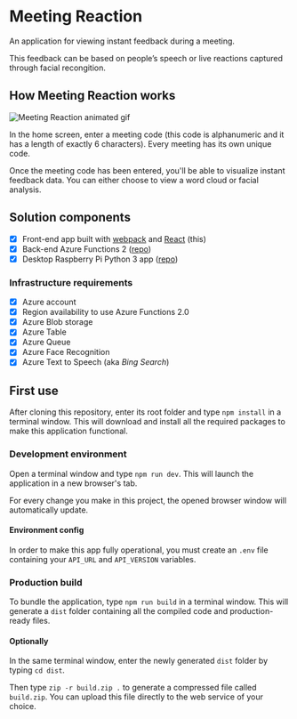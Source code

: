 # Meeting Reaction
An application for viewing instant feedback during a meeting.

This feedback can be based on people’s speech or live reactions captured through facial recongition.

## How Meeting Reaction works

<img src="https://media.giphy.com/media/MZKh6n4CKGa50YZCSW/giphy.gif" alt="Meeting Reaction animated gif" />

In the home screen, enter a meeting code (this code is alphanumeric and it has a length of exactly 6 characters). Every meeting has its own unique code.

Once the meeting code has been entered, you'll be able to visualize instant feedback data. You can either choose to view a word cloud or facial analysis.

## Solution components

- [x] Front-end app built with [webpack](https://webpack.js.org/) and [React](https://reactjs.org/) (this)
- [x] Back-end Azure Functions 2 ([repo](https://github.com/BeyondLabsEY/meeting-reaction-functions))
- [x] Desktop Raspberry Pi Python 3 app ([repo](https://github.com/BeyondLabsEY/meeting-reaction-rasp))

### Infrastructure requirements

- [x] Azure account
- [x] Region availability to use Azure Functions 2.0
- [x] Azure Blob storage
- [x] Azure Table
- [x] Azure Queue
- [x] Azure Face Recognition
- [x] Azure Text to Speech (aka _Bing Search_)

## First use
After cloning this repository, enter its root folder and type ```npm install``` in a terminal window. This will download and install all the required packages to make this application functional.

### Development environment
Open a terminal window and type ```npm run dev```. This will launch the application in a new browser's tab.

For every change you make in this project, the opened browser window will automatically update.

#### Environment config
In order to make this app fully operational, you must create an ```.env``` file containing your ```API_URL``` and ```API_VERSION``` variables.

### Production build
To bundle the application, type ```npm run build``` in a terminal window. This will generate a ```dist``` folder containing all the compiled code and production-ready files.

#### Optionally
In the same terminal window, enter the newly generated ```dist``` folder by typing ```cd dist```.

Then type ```zip -r build.zip .``` to generate a compressed file called ```build.zip```. You can upload this file directly to the web service of your choice.